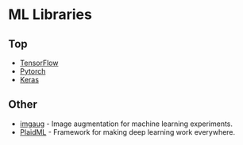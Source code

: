 # ML Libraries
## Top
- [TensorFlow](tensorflow.md)
- [Pytorch](pytorch.md)
- [Keras](keras.md)

## Other
- [imgaug](https://github.com/aleju/imgaug) - Image augmentation for machine learning experiments.
- [PlaidML](https://github.com/plaidml/plaidml) - Framework for making deep learning work everywhere.